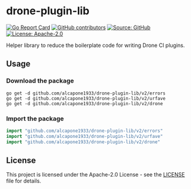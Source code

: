 # drone-plugin-lib

[![Go Report Card](https://goreportcard.com/badge/github.com/alcapone1933/drone-plugin-lib)](https://goreportcard.com/report/github.com/alcapone1933/drone-plugin-lib)
[![GitHub contributors](https://img.shields.io/github/contributors/alcapone1933/drone-plugin-lib)](https://github.com/alcapone1933/drone-plugin-lib/graphs/contributors)
[![Source: GitHub](https://img.shields.io/badge/source-github-blue.svg?logo=github&logoColor=white)](https://github.com/alcapone1933/drone-plugin-lib)
[![License: Apache-2.0](https://img.shields.io/github/license/alcapone1933/drone-plugin-lib)](https://github.com/alcapone1933/drone-plugin-lib/blob/main/LICENSE)

Helper library to reduce the boilerplate code for writing Drone CI plugins.

## Usage

### Download the package

```Shell
go get -d github.com/alcapone1933/drone-plugin-lib/v2/errors
go get -d github.com/alcapone1933/drone-plugin-lib/v2/urfave
go get -d github.com/alcapone1933/drone-plugin-lib/v2/drone
```

### Import the package

```Go
import "github.com/alcapone1933/drone-plugin-lib/v2/errors"
import "github.com/alcapone1933/drone-plugin-lib/v2/urfave"
import "github.com/alcapone1933/drone-plugin-lib/v2/drone"
```



## License

This project is licensed under the Apache-2.0 License - see the [LICENSE](https://github.com/alcapone1933/drone-plugin-lib/blob/main/LICENSE) file for details.

